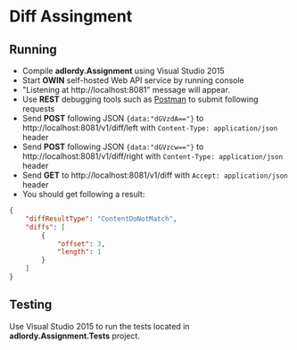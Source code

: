 ﻿Diff Assingment
===============
## Running

* Compile **adlordy.Assignment** using  Visual Studio 2015
* Start **OWIN** self-hosted Web API service by running console
* "Listening at http://localhost:8081" message will appear.
* Use **REST** debugging tools such as [Postman](https://chrome.google.com/webstore/detail/postman/fhbjgbiflinjbdggehcddcbncdddomop?hl=en) to
submit following requests
* Send **POST** following JSON `{data:"dGVzdA=="}` to http://localhost:8081/v1/diff/left 
with `Content-Type: application/json` header
* Send **POST**  following JSON `{data:"dGVzcw=="}` to http://localhost:8081/v1/diff/right
with `Content-Type: application/json` header
* Send **GET** to http://localhost:8081/v1/diff with `Accept: application/json` header
* You should get following a result:
```json
{
    "diffResultType": "ContentDoNotMatch",
    "diffs": [
        {
            "offset": 3,
            "length": 1
        }
    ]
}
```

## Testing

Use Visual Studio 2015 to run the tests located in **adlordy.Assignment.Tests** project. 
